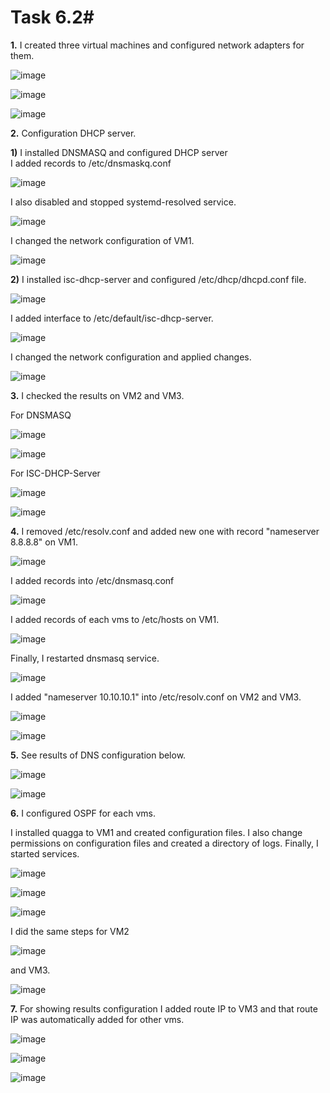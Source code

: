 # Task 6.2#


**1.**  I created three virtual machines and configured network adapters for them.

![image](https://user-images.githubusercontent.com/42848618/147408004-24a33d39-dd8c-475c-8351-09d81c4e9daf.png)

![image](https://user-images.githubusercontent.com/42848618/147408012-2f9cb128-0316-41cb-9d67-fc241d6c9742.png)

![image](https://user-images.githubusercontent.com/42848618/147408016-07fa207c-498b-4c7a-a1ce-b571e37618bf.png)



**2.** Configuration DHCP server.

**1)** I installed DNSMASQ and configured DHCP server  
I added records to /etc/dnsmaskq.conf

![image](https://user-images.githubusercontent.com/42848618/147407506-74e831db-5679-4643-988c-98182682c08a.png)

I also disabled and stopped systemd-resolved service.

![image](https://user-images.githubusercontent.com/42848618/147408244-09a1e119-7f88-4787-b8e9-f4ac7e75d4b2.png)

I changed the network configuration of VM1.

![image](https://user-images.githubusercontent.com/42848618/147407899-b117dd42-9383-417f-ae04-18813a77f3f7.png)

**2)** I installed isc-dhcp-server and configured /etc/dhcp/dhcpd.conf file.

![image](https://user-images.githubusercontent.com/42848618/147409552-65eafcd1-7bd6-494d-95fd-718a5adee342.png)

I added interface to /etc/default/isc-dhcp-server.

![image](https://user-images.githubusercontent.com/42848618/147410067-f9ce433d-7859-4d43-ba6a-6b3d4fb9e70d.png)

I changed the network configuration and applied changes.

![image](https://user-images.githubusercontent.com/42848618/147410647-586fd780-d84f-45a5-a91c-e6a8371fea97.png)



**3.** I checked the results on VM2 and VM3.

For DNSMASQ

![image](https://user-images.githubusercontent.com/42848618/147407914-99d4fb2c-3155-44cb-abe5-9d39bb00a35f.png)

![image](https://user-images.githubusercontent.com/42848618/147407930-54fc8b8a-96e1-434b-bcd5-6afebb9033f9.png)

For ISC-DHCP-Server

![image](https://user-images.githubusercontent.com/42848618/147410295-59a81680-11a4-4b3b-8799-236579e71bc5.png)

![image](https://user-images.githubusercontent.com/42848618/147410324-06c8be7b-f936-4489-be6b-7db23f766a65.png)



**4.** I removed /etc/resolv.conf and added new one with record "nameserver 8.8.8.8" on VM1.

![image](https://user-images.githubusercontent.com/42848618/147416995-98efc99e-e18d-4988-96eb-15d5939ed4c0.png)

I added records into /etc/dnsmasq.conf

![image](https://user-images.githubusercontent.com/42848618/147417028-796d54e2-0483-4731-9031-1fefa5b7f586.png)

I added records of each vms to /etc/hosts on VM1.

![image](https://user-images.githubusercontent.com/42848618/147417067-58f8cbca-afde-4f8f-9fcb-3aa2380c53af.png)

Finally, I restarted dnsmasq service.

![image](https://user-images.githubusercontent.com/42848618/147417100-1cd42aff-1c33-4a10-951e-84b409bc7639.png)

I added "nameserver 10.10.10.1" into /etc/resolv.conf on VM2 and VM3.

![image](https://user-images.githubusercontent.com/42848618/147417151-4b35cafa-4ce6-4cfe-8667-2192e0917c7f.png)

![image](https://user-images.githubusercontent.com/42848618/147417172-185a0298-0e3b-4f54-b7a7-e6e187732ffa.png)



**5.**  See results of DNS configuration below.

![image](https://user-images.githubusercontent.com/42848618/147417280-81d7895d-6fad-4242-b31d-1b255446fdec.png)

![image](https://user-images.githubusercontent.com/42848618/147417324-dae5f1bf-ebe4-4f23-97b1-a03de51f96b4.png)



**6.** I configured OSPF for each vms.

I installed quagga to VM1 and created configuration files. I also change permissions on configuration files and created a directory of logs.
Finally, I started services.

![image](https://user-images.githubusercontent.com/42848618/147419086-b885b8e7-e626-4bfb-a5d2-62e1c5624309.png)

![image](https://user-images.githubusercontent.com/42848618/147419111-9ce92aeb-0ebc-4f66-aa2f-582a89fbda66.png)

![image](https://user-images.githubusercontent.com/42848618/147419139-4780005f-20de-4f8f-85c5-ee6a8244b9ea.png)

I did the same steps for VM2

![image](https://user-images.githubusercontent.com/42848618/147419488-a4dfb0da-8ad0-4b05-b4ac-2716c87aeac7.png)

and VM3.

![image](https://user-images.githubusercontent.com/42848618/147420680-869a8168-ca5d-4df6-872b-860b22b9a53e.png)



**7.** For showing results configuration I added route IP to VM3 and that route IP was automatically added for other vms. 

![image](https://user-images.githubusercontent.com/42848618/147420721-e90c558a-bf38-49ec-b9ce-d118f8eaabf1.png)

![image](https://user-images.githubusercontent.com/42848618/147420730-3c973ef3-d7af-43db-bcb9-b403f972b89e.png)

![image](https://user-images.githubusercontent.com/42848618/147420741-e75c4ba3-309e-4f15-8864-252d5ad66ed9.png)


